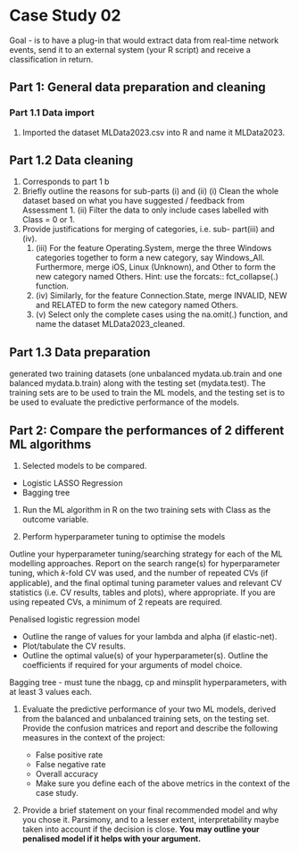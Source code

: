 # Case Study 02


Goal - is to have a plug-in that would extract data from real-time network events, send it to an external system (your R script) and receive a classification in return.

## Part 1: General data preparation and cleaning

### Part 1.1 Data import

1. Imported the dataset MLData2023.csv into R and name it MLData2023.

## Part 1.2 Data cleaning

1. Corresponds to part 1 b
2. Briefly outline the reasons for sub-parts (i) and (ii)
    (i) Clean the whole dataset based on what you have suggested / feedback from Assessment 1.
    (ii) Filter the data to only include cases labelled with Class = 0 or 1.
3. Provide justifications for merging of categories, i.e. sub- part(iii) and (iv).
   1. (iii) For the feature Operating.System, merge the three Windows categories together to form a new category, say Windows_All. Furthermore, merge iOS, Linux (Unknown), and Other to form the new category named Others. Hint: use the forcats:: fct_collapse(.) function.
   2. (iv) Similarly, for the feature Connection.State, merge INVALID, NEW and RELATED to form the new category named Others.
   3. (v) Select only the complete cases using the na.omit(.) function, and name the dataset MLData2023_cleaned.


## Part 1.3 Data preparation

generated two training datasets (one unbalanced mydata.ub.train and one balanced mydata.b.train) along with the testing set (mydata.test). The training sets are to be used to train the ML models, and the testing set is to be used to evaluate the predictive performance of the models.

## Part 2: Compare the performances of 2 different ML algorithms

1. Selected models to be compared.

- Logistic LASSO Regression
- Bagging tree

1. Run the ML algorithm in R on the two training sets with Class as the outcome variable.

2. Perform hyperparameter tuning to optimise the models

Outline your hyperparameter tuning/searching strategy for each of the ML modelling approaches. Report on the search range(s) for hyperparameter tuning, which 𝑘-fold CV was used, and the number of repeated CVs (if applicable), and the final optimal tuning parameter values and relevant CV statistics (i.e. CV results, tables and plots), where appropriate. If you are using repeated CVs, a minimum of 2 repeats are required.

Penalised logistic regression model

- Outline the range of values for your lambda and alpha (if elastic-net).
- Plot/tabulate the CV results.
- Outline the optimal value(s) of your hyperparameter(s). Outline the coefficients if required for your arguments of model choice.

Bagging tree - must tune the nbagg, cp and minsplit hyperparameters, with at least 3 values each.

1. Evaluate the predictive performance of your two ML models, derived from the balanced and unbalanced training sets, on the testing set. Provide the confusion matrices and report and describe the following measures in the context of the project:

   - False positive rate
   - False negative rate
   - Overall accuracy
   - Make sure you define each of the above metrics in the context of the case study.

2. Provide a brief statement on your final recommended model and why you chose it. Parsimony, and to a lesser extent, interpretability maybe taken into account if the decision is close. **You may outline your penalised model if it helps with your argument.**

